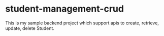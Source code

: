 # student-management-crud
This is my sample backend project which support apis to create, retrieve, update, delete Student.
